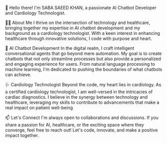 👋 Hello there! I'm  SABA SAEED KHAN, a passionate AI Chatbot Developer and Cardiology Technologist.

👨‍💻 About Me
I thrive on the intersection of technology and healthcare, bringing together my expertise in AI chatbot development and my background as a cardiology technologist. 
With a keen interest in enhancing healthcare through innovative solutions, I code with purpose and heart.

💬 AI Chatbot Development
In the digital realm, I craft intelligent conversational agents that go beyond mere automation.
My goal is to create chatbots that not only streamline processes but also provide a personalized and engaging experience for users.
From natural language processing to machine learning, I'm dedicated to pushing the boundaries of what chatbots can achieve.

🩺 Cardiology Technologist
Beyond the code, my heart lies in cardiology. As a certified cardiology technologist, I am well-versed in the intricacies of cardiac diagnostics. 
I believe in the synergy between technology and healthcare, leveraging my skills to contribute to advancements that make a real impact on patient well-being

📫 Let's Connect
I'm always open to collaborations and discussions. If you share a passion for AI, healthcare, or the exciting space where they converge,
feel free to reach out! Let's code, innovate, and make a positive impact together.
